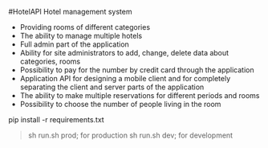 #HotelAPI
Hotel management system
- Providing rooms of different categories
- The ability to manage multiple hotels
- Full admin part of the application
- Ability for site administrators to add, change, delete data about categories, rooms
- Possibility to pay for the number by credit card through the application
- Application API for designing a mobile client and for completely separating the client and server parts of the application
- The ability to make multiple reservations for different periods and rooms
- Possibility to choose the number of people living in the room


pip install -r requirements.txt

> sh run.sh prod;  for production
> sh run.sh dev;   for development
